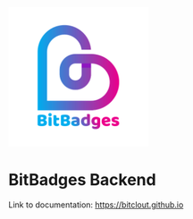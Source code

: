 <p align="left">
  <a href="https://bitbadges.web.app">
    <img src="https://raw.githubusercontent.com/Mentors4EDU/Images/master/Untitled%20design(457).png" width="250" alt="BitBadges">
  </a>
</p>

# BitBadges Backend

Link to documentation: https://bitclout.github.io
